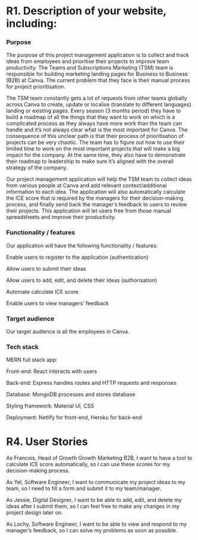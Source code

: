# R1. Description of your website, including:
### Purpose

The purpose of this project management application is to collect and track ideas from employees and prioritise their projects to improve team productivity. The Teams and Subscriptions Marketing (TSM) team is responsible for building marketing landing pages for Business to Business (B2B) at Canva. The current problem that they face is their manual process for project prioritisation. 

The TSM team constantly gets a lot of requests from other teams globally across Canva to create, update or localise (translate to different languages) landing or existing pages. Every season (3 months period) they have to build a roadmap of all the things that they want to work on which is a complicated process as they always have more work than the team can handle and it’s not always clear what is the most important for Canva. The consequence of this unclear path is that their process of prioritisation of projects can be very chaotic. The team has to figure out how to use their limited time to work on the most important projects that will make a big impact for the company. At the same time, they also have to demonstrate their roadmap to leadership to make sure it’s aligned with the overall strategy of the company. 

Our project management application will help the TSM team to collect ideas from various people at Canva and add relevant context/additional information to each idea. The application will also automatically calculate the ICE score that is required by the managers for their decision-making process, and finally send back the manager’s feedback to users to review their projects. This application will let users free from those manual spreadsheets and improve their productivity. 


### Functionality / features
Our application will have the following functionality / features:

Enable users to register to the application (authentication)

Allow users to submit their ideas 

Allow users to add, edit, and delete their ideas (authorisation)

Automate calculate ICE score 

Enable users to view managers’ feedback

### Target audience
Our target audience is all the employees in Canva.

### Tech stack
MERN full stack app: 

Front-end: React interacts with users 

Back-end: Express handles routes and HTTP requests and responses 

Database: MongoDB processes and stores database

Styling framework: Material UI, CSS

Deployment: Netlify for front-end, Heroku for back-end

# R4. User Stories
As Francois, Head of Growth Growth Marketing B2B, I want to have a tool to calculate ICE score automatically, so I can use these scores for my decision-making process.

As Yel, Software Engineer, I want to communicate my project ideas to my team, so I need to fill a form and submit it to my team/manager. 

As Jessie, Digital Designer, I want to be able to add, edit, and delete my ideas after I submit them, so I can feel free to make any changes in my project design later on. 

As Lochy, Software Engineer, I want to be able to view and respond to my manager’s feedback, so I can solve my problems as soon as possible. 
